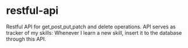 # restful-api
Restful API for get,post,put,patch and delete operations. API serves as tracker of my skills: Whenever I learn a new skill, insert it to the database through this API.
